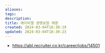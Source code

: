 ```yaml
---
aliases: 
tags: 
description:
title: 에이비엘 생명보험 채용
created: 2024-03-04T18:30:19
updated: 2024-03-04T18:30:23
---
```

- <https://abl.recruiter.co.kr/career/jobs/14501>
